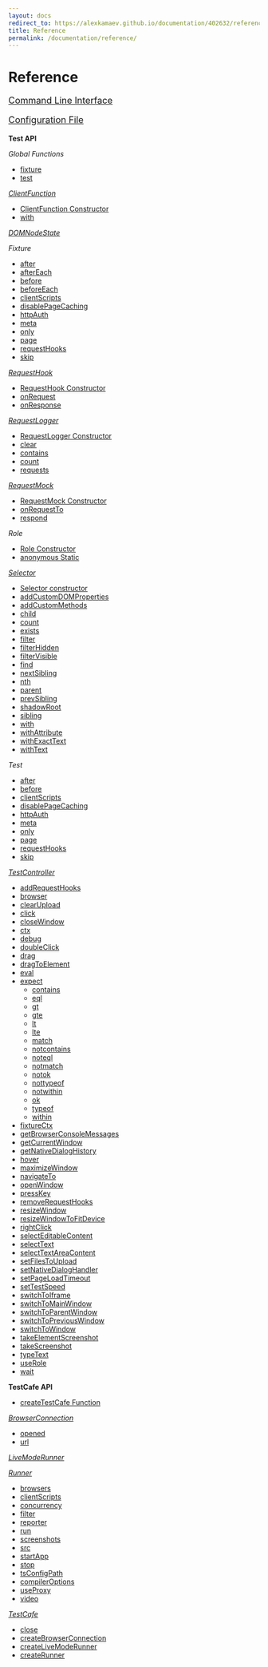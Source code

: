 ```yaml
---
layout: docs
redirect_to: https://alexkamaev.github.io/documentation/402632/reference
title: Reference
permalink: /documentation/reference/
---
```

# Reference

<!-- markdownlint-disable MD033 MD036 -->
<p style="font-size: 18px"><a href="command-line-interface.html">Command Line Interface</a></p>

<p style="font-size: 18px"><a href="configuration-file.html">Configuration File</a></p>
<!-- markdownlint-enable MD033 -->

**Test API**

*Global Functions*

* [fixture](test-api/global/fixture.md)
* [test](test-api/global/test.md)

*[ClientFunction](test-api/clientfunction/README.md)*

* [ClientFunction Constructor](test-api/clientfunction/constructor.md)
* [with](test-api/clientfunction/with.md)

*[DOMNodeState](test-api/domnodestate.md)*

*Fixture*

* [after](test-api/fixture/after.md)
* [afterEach](test-api/fixture/aftereach.md)
* [before](test-api/fixture/before.md)
* [beforeEach](test-api/fixture/beforeeach.md)
* [clientScripts](test-api/fixture/clientscripts.md)
* [disablePageCaching](test-api/fixture/disablepagecaching.md)
* [httpAuth](test-api/fixture/httpauth.md)
* [meta](test-api/fixture/meta.md)
* [only](test-api/fixture/only.md)
* [page](test-api/fixture/page.md)
* [requestHooks](test-api/fixture/requesthooks.md)
* [skip](test-api/fixture/skip.md)

*[RequestHook](test-api/requesthook/README.md)*

* [RequestHook Constructor](test-api/requesthook/constructor.md)
* [onRequest](test-api/requesthook/onrequest.md)
* [onResponse](test-api/requesthook/onresponse.md)

*[RequestLogger](test-api/requestlogger/README.md)*

* [RequestLogger Constructor](test-api/requestlogger/constructor.md)
* [clear](test-api/requestlogger/clear.md)
* [contains](test-api/requestlogger/contains.md)
* [count](test-api/requestlogger/count.md)
* [requests](test-api/requestlogger/requests.md)

*[RequestMock](test-api/requestmock/README.md)*

* [RequestMock Constructor](test-api/requestmock/constructor.md)
* [onRequestTo](test-api/requestmock/onrequestto.md)
* [respond](test-api/requestmock/respond.md)

*Role*

* [Role Constructor](test-api/role/constructor.md)
* [anonymous Static](test-api/role/anonymous.md)

*[Selector](test-api/selector/README.md)*

* [Selector constructor](test-api/selector/constructor.md)
* [addCustomDOMProperties](test-api/selector/addcustomdomproperties.md)
* [addCustomMethods](test-api/selector/addcustommethods.md)
* [child](test-api/selector/child.md)
* [count](test-api/selector/count.md)
* [exists](test-api/selector/exists.md)
* [filter](test-api/selector/filter.md)
* [filterHidden](test-api/selector/filterhidden.md)
* [filterVisible](test-api/selector/filtervisible.md)
* [find](test-api/selector/find.md)
* [nextSibling](test-api/selector/nextsibling.md)
* [nth](test-api/selector/nth.md)
* [parent](test-api/selector/parent.md)
* [prevSibling](test-api/selector/prevsibling.md)
* [shadowRoot](test-api/selector/shadowroot.md)
* [sibling](test-api/selector/sibling.md)
* [with](test-api/selector/with.md)
* [withAttribute](test-api/selector/withattribute.md)
* [withExactText](test-api/selector/withexacttext.md)
* [withText](test-api/selector/withtext.md)

*Test*

* [after](test-api/test/after.md)
* [before](test-api/test/before.md)
* [clientScripts](test-api/test/clientscripts.md)
* [disablePageCaching](test-api/test/disablepagecaching.md)
* [httpAuth](test-api/test/httpauth.md)
* [meta](test-api/test/meta.md)
* [only](test-api/test/only.md)
* [page](test-api/test/page.md)
* [requestHooks](test-api/test/requesthooks.md)
* [skip](test-api/test/skip.md)

*[TestController](test-api/testcontroller/README.md)*

* [addRequestHooks](test-api/testcontroller/addrequesthooks.md)
* [browser](test-api/testcontroller/browser.md)
* [clearUpload](test-api/testcontroller/clearupload.md)
* [click](test-api/testcontroller/click.md)
* [closeWindow](test-api/testcontroller/closewindow.md)
* [ctx](test-api/testcontroller/ctx.md)
* [debug](test-api/testcontroller/debug.md)
* [doubleClick](test-api/testcontroller/doubleclick.md)
* [drag](test-api/testcontroller/drag.md)
* [dragToElement](test-api/testcontroller/dragtoelement.md)
* [eval](test-api/testcontroller/eval.md)
* [expect](test-api/testcontroller/expect/README.md)
  * [contains](test-api/testcontroller/expect/contains.md)
  * [eql](test-api/testcontroller/expect/eql.md)
  * [gt](test-api/testcontroller/expect/gt.md)
  * [gte](test-api/testcontroller/expect/gte.md)
  * [lt](test-api/testcontroller/expect/lt.md)
  * [lte](test-api/testcontroller/expect/lte.md)
  * [match](test-api/testcontroller/expect/match.md)
  * [notcontains](test-api/testcontroller/expect/notcontains.md)
  * [noteql](test-api/testcontroller/expect/noteql.md)
  * [notmatch](test-api/testcontroller/expect/notmatch.md)
  * [notok](test-api/testcontroller/expect/notok.md)
  * [nottypeof](test-api/testcontroller/expect/nottypeof.md)
  * [notwithin](test-api/testcontroller/expect/notwithin.md)
  * [ok](test-api/testcontroller/expect/ok.md)
  * [typeof](test-api/testcontroller/expect/typeof.md)
  * [within](test-api/testcontroller/expect/within.md)
* [fixtureCtx](test-api/testcontroller/fixturectx.md)
* [getBrowserConsoleMessages](test-api/testcontroller/getbrowserconsolemessages.md)
* [getCurrentWindow](test-api/testcontroller/getcurrentwindow.md)
* [getNativeDialogHistory](test-api/testcontroller/getnativedialoghistory.md)
* [hover](test-api/testcontroller/hover.md)
* [maximizeWindow](test-api/testcontroller/maximizewindow.md)
* [navigateTo](test-api/testcontroller/navigateto.md)
* [openWindow](test-api/testcontroller/openwindow.md)
* [pressKey](test-api/testcontroller/presskey.md)
* [removeRequestHooks](test-api/testcontroller/removerequesthooks.md)
* [resizeWindow](test-api/testcontroller/resizewindow.md)
* [resizeWindowToFitDevice](test-api/testcontroller/resizewindowtofitdevice.md)
* [rightClick](test-api/testcontroller/rightclick.md)
* [selectEditableContent](test-api/testcontroller/selecteditablecontent.md)
* [selectText](test-api/testcontroller/selecttext.md)
* [selectTextAreaContent](test-api/testcontroller/selecttextareacontent.md)
* [setFilesToUpload](test-api/testcontroller/setfilestoupload.md)
* [setNativeDialogHandler](test-api/testcontroller/setnativedialoghandler.md)
* [setPageLoadTimeout](test-api/testcontroller/setpageloadtimeout.md)
* [setTestSpeed](test-api/testcontroller/settestspeed.md)
* [switchToIframe](test-api/testcontroller/switchtoiframe.md)
* [switchToMainWindow](test-api/testcontroller/switchtomainwindow.md)
* [switchToParentWindow](test-api/testcontroller/switchtoparentwindow.md)
* [switchToPreviousWindow](test-api/testcontroller/switchtopreviouswindow.md)
* [switchToWindow](test-api/testcontroller/switchtowindow.md)
* [takeElementScreenshot](test-api/testcontroller/takeelementscreenshot.md)
* [takeScreenshot](test-api/testcontroller/takescreenshot.md)
* [typeText](test-api/testcontroller/typetext.md)
* [useRole](test-api/testcontroller/userole.md)
* [wait](test-api/testcontroller/wait.md)

**TestCafe API**

* [createTestCafe Function](testcafe-api/global/createtestcafe.md)

*[BrowserConnection](testcafe-api/browserconnection/README.md)*

* [opened](testcafe-api/browserconnection/opened.md)
* [url](testcafe-api/browserconnection/url.md)

*[LiveModeRunner](testcafe-api/livemoderunner.md)*

*[Runner](testcafe-api/runner/README.md)*

* [browsers](testcafe-api/runner/browsers.md)
* [clientScripts](testcafe-api/runner/clientscripts.md)
* [concurrency](testcafe-api/runner/concurrency.md)
* [filter](testcafe-api/runner/filter.md)
* [reporter](testcafe-api/runner/reporter.md)
* [run](testcafe-api/runner/run.md)
* [screenshots](testcafe-api/runner/screenshots.md)
* [src](testcafe-api/runner/src.md)
* [startApp](testcafe-api/runner/startapp.md)
* [stop](testcafe-api/runner/stop.md)
* [tsConfigPath](testcafe-api/runner/tsconfigpath.md)
* [compilerOptions](testcafe-api/runner/compileroptions.md)
* [useProxy](testcafe-api/runner/useproxy.md)
* [video](testcafe-api/runner/video.md)

*[TestCafe](testcafe-api/testcafe/README.md)*

* [close](testcafe-api/testcafe/close.md)
* [createBrowserConnection](testcafe-api/testcafe/createbrowserconnection.md)
* [createLiveModeRunner](testcafe-api/testcafe/createlivemoderunner.md)
* [createRunner](testcafe-api/testcafe/createrunner.md)

